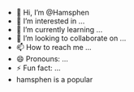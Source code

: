 - 👋 Hi, I’m @Hamsphen
- 👀 I’m interested in ...
- 🌱 I’m currently learning ...
- 💞️ I’m looking to collaborate on ...
- 📫 How to reach me ...
- 😄 Pronouns: ...
- ⚡ Fun fact: ...
- hamsphen is a popular
<!---
Hamsphen/Hamsphen is a ✨ special ✨ repository because its `README.md` (this file) appears on your GitHub profile.
You can click the Preview link to take a look at your changes.
--->
